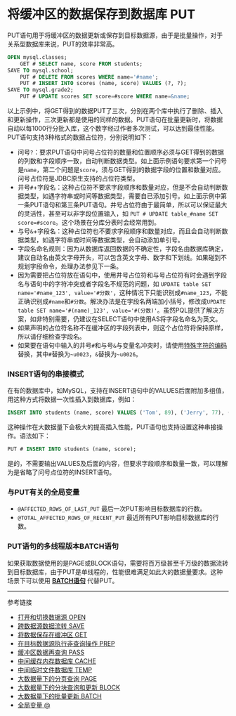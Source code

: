 # 将缓冲区的数据保存到数据库 PUT
PUT语句用于将缓冲区的数据更新或保存到目标数据源，由于是批量操作，对于关系型数据库来说，PUT的效率非常高。  
```sql
OPEN mysql.classes;
    GET # SELECT name, score FROM students;
SAVE TO mysql.school;
    PUT # DELETE FROM scores WHERE name='#name';
    PUT # INSERT INTO scores (name, score) VALUES (?, ?);
SAVE TO mysql.grade2;
    PUT # UPDATE scores SET score=#score WHERE name=&name;
```
以上示例中，将GET得到的数据PUT了三次，分别在两个库中执行了删除、插入和更新操作，三次更新都是使用的同样的数据。PUT语句在批量更新时，将数据自动以每1000行分批入库，这个数字经过作者多次测试，可以达到最佳性能。  
PUT语句支持3种格式的数据占位符，分别说明如下：

* 问号`?`：要求PUT语句中问号占位符的数量和位置顺序必须与GET得到的数据的列数和字段顺序一致，自动判断数据类型。如上面示例语句要求第一个问号是`name`，第二个问题是`score`，须与GET得到的数据字段的位置和数量对应。问号占位符是JDBC原生支持的占位符类型。
* 井号`#`+字段名：这种占位符不要求字段顺序和数量对应，但是不会自动判断数据类型，如遇字符串或时间等数据类型，需要自已添加引号。如上面示例中第一条PUT语句和第三条PUT语句。井号占位符由于最简单，所以可以保证最大的灵活性，甚至可以非字段位置输入，如 `PUT # UPDATE table_#name SET score=#score`。这个场景在分库分表时会经常用到。
* 与号`&`+字段名：这种占位符也不要求字段顺序和数量对应，而且会自动判断数据类型，如遇字符串或时间等数据类型，会自动添加单引号。
* 字段名命名规则：因为从数据库返回数据的不确定性，字段名由数据库确定，建议自动名由英文字母开头，可以包含英文字母、数字和下划线。如果碰到不规划字段命令，处理办法参见下一条。
* 因为需要把占位符放在语句中，使用井号占位符和与号占位符有时会遇到字段名与语句中的字符冲突或者字段名不规范的问题，如 `UPDATE table SET name='#name_123', value='#分数'`，这种情况下只能识别成`#name_123`，不能正确识别成`#name`和`#分数`。解决办法是在字段名两端加小括号，修改成`UPDATE table SET name='#(name)_123', value='#(分数)'`。虽然PQL提供了解决方案，如非特别需要，仍建议在SELECT语句中使用AS将字段名命名为英文。
* 如果声明的占位符名称不在缓冲区的字段列表中，则这个占位符将保持原样，所以请仔细检查字段名。
* 如果要在语句中输入的井号`#`和与号`&`与变量名冲突时，请使用[特殊字符的编码](/pql/characters.md)替换，其中`#`替换为`~u0023`，`&`替换为`~u0026`。
  
### INSERT语句的串接模式
在有的数据库中，如MySQL，支持在INSERT语句中的VALUES后面附加多组值，用这种方式将数据一次性插入到数据库，例如：
```sql
INSERT INTO students (name, score) VALUES ('Tom', 89), ('Jerry', 77), ('Ted', 91);
```
这种操作在大数据量下会极大的提高插入性能，PUT语句也支持设置这种串接操作。语法如下：
```sql
PUT # INSERT INTO students (name, score);
```
是的，不需要输出VALUES及后面的内容，但要求字段顺序和数量一致，可以理解为是省略了问号点位符的INSERT语句。

### 与PUT有关的全局变量
* `@AFFECTED_ROWS_OF_LAST_PUT` 最后一次PUT影响目标数据库的行数。
* `@TOTAL_AFFECTED_ROWS_OF_RECENT_PUT` 最近所有PUT影响目标数据库的行数。

### PUT语句的多线程版本BATCH语句
如果获取数据使用的是PAGE或BLOCK语句，需要将百万级甚至千万级的数据流转到目标数据库，由于PUT是单线程的，性能很难满足如此大的数据量要求。这种场景下可以使用 **[BATCH语句](/pql/batch.md)** 代替PUT。

---
参考链接

* [打开和切换数据源 OPEN](/pql/open.md)
* [跨数据源数据流转 SAVE](/pql/save.md)
* [将数据保存在缓冲区 GET](/pql/get.md)
* [在目标数据源执行非查询操作 PREP](/pql/prep.md)
* [缓冲区数据再查询 PASS](/pql/pass.md)
* [中间缓存内存数据库 CACHE](/pql/cache.md)
* [中间临时文件数据库 TEMP](/pql/temp.md)
* [大数据量下的分页查询 PAGE](/pql/page.md)
* [大数据量下的分块查询和更新 BLOCK](/pql/block.md)
* [大数据量下的批量更新 BATCH](/pql/batch.md)
* [全局变量 @](/pql/global-variable.md)